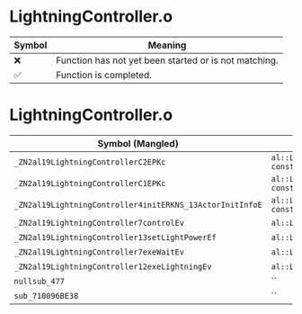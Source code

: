 # LightningController.o
| Symbol | Meaning 
| ------------- | ------------- 
| :x: | Function has not yet been started or is not matching. 
| :white_check_mark: | Function is completed. 


# LightningController.o
| Symbol (Mangled) | Symbol (Demangled) | Decompiled? |
| ------------- |  ------------- | ------------- |
| `_ZN2al19LightningControllerC2EPKc` | `al::LightningController::LightningController(char const*)` | :x: |
| `_ZN2al19LightningControllerC1EPKc` | `al::LightningController::LightningController(char const*)` | :x: |
| `_ZN2al19LightningController4initERKNS_13ActorInitInfoE` | `al::LightningController::init(al::ActorInitInfo const&)` | :x: |
| `_ZN2al19LightningController7controlEv` | `al::LightningController::control(void)` | :x: |
| `_ZN2al19LightningController13setLightPowerEf` | `al::LightningController::setLightPower(float)` | :x: |
| `_ZN2al19LightningController7exeWaitEv` | `al::LightningController::exeWait(void)` | :x: |
| `_ZN2al19LightningController12exeLightningEv` | `al::LightningController::exeLightning(void)` | :x: |
| `nullsub_477` | `` | :x: |
| `sub_710096BE38` | `` | :x: |
